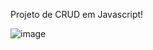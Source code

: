 Projeto de CRUD em Javascript!

![image](https://user-images.githubusercontent.com/69921468/123524434-96ea9700-d6a0-11eb-9a59-3f86982334d1.png)
